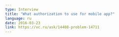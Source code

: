 ```yaml
---
type: Interview
title: "What authorization to use for mobile app?"
language: ru
date: 2016-03-23
link: https://vc.ru/ask/14408-problem-14711
---
```


